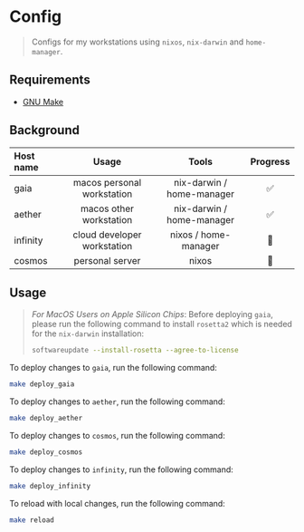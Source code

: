 # Config
> Configs for my workstations using `nixos`, `nix-darwin` and `home-manager`. 

## Requirements

- [GNU Make](https://www.gnu.org/software/make/)

## Background

| Host name      | Usage                        | Tools                      | Progress |
| :------------- | :--------------------------: | :------------------------: | :-------: |
| gaia           | macos personal workstation   | nix-darwin / home-manager  | ✅ |
| aether         | macos other workstation      | nix-darwin / home-manager  | ✅ |
| infinity       | cloud developer workstation  | nixos / home-manager       | 🚧 |
| cosmos         | personal server              | nixos                      | 🚧 |

## Usage
> *For MacOS Users on Apple Silicon Chips*:
> Before deploying `gaia`, please run the following command to install `rosetta2` which is needed for the `nix-darwin` installation:
> ```bash
> softwareupdate --install-rosetta --agree-to-license
> ```

To deploy changes to `gaia`, run the following command:
```bash
make deploy_gaia
```

To deploy changes to `aether`, run the following command:
```bash
make deploy_aether
```

To deploy changes to `cosmos`, run the following command:
```bash
make deploy_cosmos
```

To deploy changes to `infinity`, run the following command:
```bash
make deploy_infinity
```

To reload with local changes, run the following command:
```bash
make reload
```
